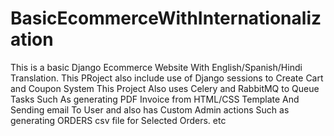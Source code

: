# BasicEcommerceWithInternationalization

This is a basic Django Ecommerce Website With English/Spanish/Hindi Translation. This PRoject also include use of Django sessions to Create Cart and Coupon System
This Project Also uses Celery and RabbitMQ to Queue Tasks Such As generating PDF Invoice from HTML/CSS Template And Sending email To User and also has Custom Admin actions 
Such as generating ORDERS csv file for Selected Orders. etc
